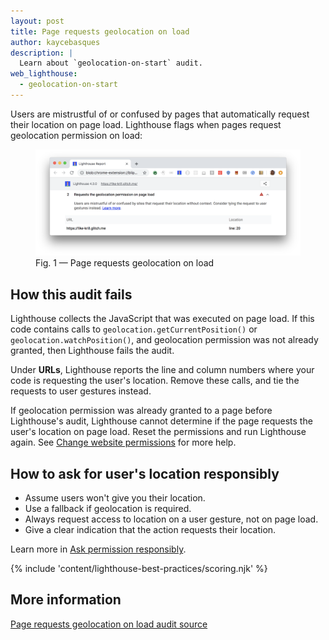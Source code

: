 ```yaml
---
layout: post
title: Page requests geolocation on load
author: kaycebasques
description: |
  Learn about `geolocation-on-start` audit.
web_lighthouse:
  - geolocation-on-start
---
```


Users are mistrustful of or confused by pages
that automatically request their location on page load.
Lighthouse flags when pages request geolocation permission on load:

<figure class="w-figure">
  <img class="w-screenshot w-screenshot--filled" src="geolocation-on-start.png" alt="Lighthouse audit showing geolocation request on page load">
  <figcaption class="w-figcaption">
    Fig. 1 — Page requests geolocation on load
  </figcaption>
</figure>

## How this audit fails

Lighthouse collects the JavaScript that was executed on page load.
If this code contains calls to `geolocation.getCurrentPosition()` or
`geolocation.watchPosition()`, and geolocation permission was not already granted,
then Lighthouse fails the audit.

Under **URLs**,
Lighthouse reports the line and column numbers
where your code is requesting the user's location.
Remove these calls, 
and tie the requests to user gestures instead. 

If geolocation permission was already granted to a page before Lighthouse's audit,
Lighthouse cannot determine if the page requests the user's location on page load.
Reset the permissions and run Lighthouse again.
See [Change website permissions](https://support.google.com/chrome/answer/6148059) for more help.

## How to ask for user's location responsibly

- Assume users won't give you their location.
- Use a fallback if geolocation is required.
- Always request access to location on a user gesture,
not on page load.
- Give a clear indication that the action requests their location.

Learn more in
[Ask permission responsibly](https://developers.google.com/web/fundamentals/native-hardware/user-location/#ask_permission_responsibly).

{% include 'content/lighthouse-best-practices/scoring.njk' %}

## More information

[Page requests geolocation on load audit source](https://github.com/GoogleChrome/lighthouse/blob/master/lighthouse-core/audits/dobetterweb/geolocation-on-start.js)
